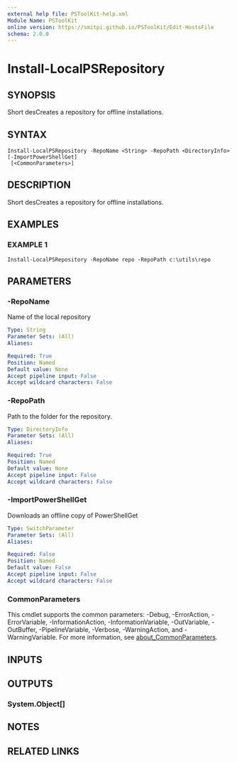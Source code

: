 ```yaml
---
external help file: PSToolKit-help.xml
Module Name: PSToolKit
online version: https://smitpi.github.io/PSToolKit/Edit-HostsFile
schema: 2.0.0
---
```


# Install-LocalPSRepository

## SYNOPSIS
Short desCreates a repository for offline installations.

## SYNTAX

```
Install-LocalPSRepository -RepoName <String> -RepoPath <DirectoryInfo> [-ImportPowerShellGet]
 [<CommonParameters>]
```

## DESCRIPTION
Short desCreates a repository for offline installations.

## EXAMPLES

### EXAMPLE 1
```
Install-LocalPSRepository -RepoName repo -RepoPath c:\utils\repo
```

## PARAMETERS

### -RepoName
Name of the local repository

```yaml
Type: String
Parameter Sets: (All)
Aliases:

Required: True
Position: Named
Default value: None
Accept pipeline input: False
Accept wildcard characters: False
```

### -RepoPath
Path to the folder for the repository.

```yaml
Type: DirectoryInfo
Parameter Sets: (All)
Aliases:

Required: True
Position: Named
Default value: None
Accept pipeline input: False
Accept wildcard characters: False
```

### -ImportPowerShellGet
Downloads an offline copy of PowerShellGet

```yaml
Type: SwitchParameter
Parameter Sets: (All)
Aliases:

Required: False
Position: Named
Default value: False
Accept pipeline input: False
Accept wildcard characters: False
```

### CommonParameters
This cmdlet supports the common parameters: -Debug, -ErrorAction, -ErrorVariable, -InformationAction, -InformationVariable, -OutVariable, -OutBuffer, -PipelineVariable, -Verbose, -WarningAction, and -WarningVariable. For more information, see [about_CommonParameters](http://go.microsoft.com/fwlink/?LinkID=113216).

## INPUTS

## OUTPUTS

### System.Object[]
## NOTES

## RELATED LINKS
